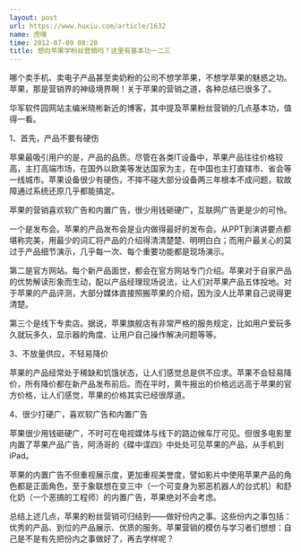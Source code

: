 ```yaml
---
layout: post
url: https://www.huxiu.com/article/1632
name: 虎嗅
time: 2012-07-09 08:20
title: 想向苹果学粉丝营销吗？这里有基本功一二三
---
```

哪个卖手机、卖电子产品甚至卖奶粉的公司不想学苹果，不想学苹果的魅惑之功。苹果，那是营销界的神级境界啊！关于苹果的营销之道，各种总结已很多了。

华军软件园网站主编米晓彬新近的博客，其中提及苹果粉丝营销的几点基本功，值得一看。

1、首先，产品不要有硬伤

苹果最吸引用户的是，产品的品质。尽管在各类IT设备中，苹果产品往往价格较高，主打高端市场，在国外以欧美等发达国家为主，在中国也主打直辖市、省会等一线城市。苹果设备很少有硬伤，不摔不碰大部分设备两三年根本不成问题，软故障通过系统还原几乎都能搞定。

苹果的营销喜欢软广告和内置广告，很少用钱砸硬广，互联网广告更是少的可怜。

一个是发布会。苹果的产品发布会是业内做得最好的发布会。从PPT到演讲要点都堪称完美，用最少的词汇将产品的介绍得清清楚楚、明明白白；而用户最关心的莫过于产品细节演示，几乎每一次、每个重要功能都是现场演示。

第二是官方网站。每个新产品面世，都会在官方网站专门介绍。苹果对于自家产品的优势解读形象而生动，配以产品经理现场说法，让人们对苹果产品五体投地。对于苹果的产品评测，大部分媒体直接照搬苹果的介绍，因为没人比苹果自己说得更清楚。

第三个是线下专卖店。据说，苹果旗舰店有非常严格的服务规定，比如用户爱玩多久就玩多久，显示器的角度、让用户自己操作解决问题等等。

3、不放量供应，不轻易降价

苹果的产品经常处于稀缺和饥饿状态，让人们感觉总是供不应求。苹果不会轻易降价，所有降价都在新产品发布前后。而在平时，黄牛报出的价格远远高于苹果的官方价格，让人们感觉，苹果的价格其实已经很厚道。

4、很少打硬广，喜欢软广告和内置广告

苹果很少用钱砸硬广，不时可在电视媒体与线下的路边候车厅可见。但很多电影里内置了苹果产品广告，阿汤哥的《碟中谍四》中处处可见苹果的产品，从手机到iPad。

苹果的内置广告不但重视展示度，更加重视美誉度，譬如影片中使用苹果产品的角色都是正面角色，至于象联想在变三中（一个可变身为邪恶机器人的台式机）和舒化奶（一个恶搞的工程师）的内置广告，苹果绝对不会考虑。

总结上述几点，苹果的粉丝营销可归结到——做好份内之事。这些份内之事包括：优秀的产品、到位的产品展示、优质的服务。苹果营销的模仿与学习者们想想：自己是不是有先把份内之事做好了，再去学样呢？

